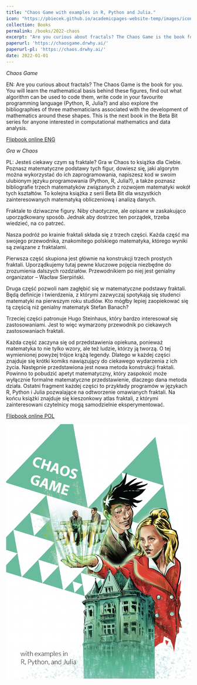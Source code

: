 ```yaml
---
title: "Chaos Game with examples in R, Python and Julia."
icon: "https://pbiecek.github.io/academicpages-website-temp/images/icon-book-chaos.png"
collection: Books
permalink: /books/2022-chaos
excerpt: "Are you curious about fractals? The Chaos Game is the book for you. You will learn the mathematical basis behind these figures, find out what algorithm can be used to code them, write code in your favourite programming language (Python, R, Julia?) and also explore the bibliographies of three mathematicians associated with the development of mathematics around these shapes. This is the next book in the Beta Bit series for anyone interested in computational mathematics and data analysis."
paperurl: 'https://chaosgame.drwhy.ai/'
paperurl-pl: 'https://chaos.drwhy.ai/'
date: 2022-01-01
---
```


*Chaos Game*

EN: Are you curious about fractals? The Chaos Game is the book for you. You will learn the mathematical basis behind these figures, find out what algorithm can be used to code them, write code in your favourite programming language (Python, R, Julia?) and also explore the bibliographies of three mathematicians associated with the development of mathematics around these shapes. This is the next book in the Beta Bit series for anyone interested in computational mathematics and data analysis.

[Flipbook online ENG](https://chaosgame.drwhy.ai/)

*Gra w Chaos*

PL: Jesteś ciekawy czym są fraktale? Gra w Chaos to książka dla Ciebie. Poznasz matematyczne podstawy tych figur, dowiesz się, jaki algorytm można wykorzystać do ich zaprogramowania, napiszesz kod w swoim ulubionym języku programowania (Python, R, Julia?), a także poznasz bibliografie trzech matematyków związanych z rozwojem matematyki wokół tych kształtów. To kolejna książka z serii Beta Bit dla wszystkich zainteresowanych matematyką obliczeniową i analizą danych.

Fraktale to dziwaczne figury. Niby chaotyczne, ale opisane w zaskakująco uporządkowany sposób. Jednak aby dostrzec ten porządek, trzeba wiedzieć, na co patrzeć.

Nasza podróż po krainie fraktali składa się z trzech części. Każda część ma swojego przewodnika, znakomitego polskiego matematyka, którego wyniki są związane z fraktalami.

Pierwsza część skupiona jest głównie na konstrukcji trzech prostych fraktali. Uporządkujemy tutaj pewne kluczowe pojęcia niezbędne do zrozumienia dalszych rozdziałów. Przewodnikiem po niej jest genialny organizator – Wacław Sierpiński.

Druga część pozwoli nam zagłębić się w matematyczne podstawy fraktali. Będą definicje i twierdzenia, z którymi zazwyczaj spotykają się studenci matematyki na pierwszym roku studiów. Kto mógłby lepiej zaopiekować się tą częścią niż genialny matematyk Stefan Banach?

Trzeciej części patronuje Hugo Steinhaus, który bardzo interesował się zastosowaniami. Jest to więc wymarzony przewodnik po ciekawych zastosowaniach fraktali.

Każda część zaczyna się od przedstawienia opiekuna, ponieważ matematyka to nie tylko wzory, ale też ludzie, którzy ją tworzą. O tej wymienionej powyżej trójce krążą legendy. Dlatego w każdej części znajduje się krótki komiks nawiązujący do ciekawego wydarzenia z ich życia. Następnie przedstawiona jest nowa metoda konstrukcji fraktali. Powinno to pobudzić apetyt matematyczny, który zaspokoić może wyłącznie formalne matematyczne przedstawienie, dlaczego dana metoda działa. Ostatni fragment każdej części to przykłady programów w językach R, Python i Julia pozwalające na odtworzenie omawianych fraktali. Na końcu książki znajduje się kieszonkowy atlas fraktali, z którymi zainteresowani czytelnicy mogą samodzielnie eksperymentować.

[Flipbook online POL](https://chaos.drwhy.ai/)


![Cover](https://raw.githubusercontent.com/BetaAndBit/ChaosGame/main/docs/images/foldout_00.png)


